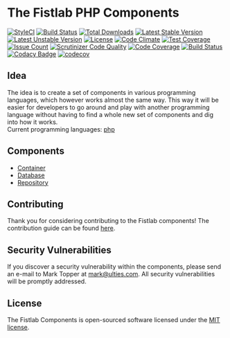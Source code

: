 # The Fistlab PHP Components

[![StyleCI](https://styleci.io/repos/67337527/shield?style=flat)](https://styleci.io/repos/67337527)
[![Build Status](https://travis-ci.org/fistlab/php.svg)](https://travis-ci.org/fistlab/php)
[![Total Downloads](https://poser.pugx.org/fistlab/php/d/total.svg)](https://packagist.org/packages/fistlab/php)
[![Latest Stable Version](https://poser.pugx.org/fistlab/php/v/stable.svg)](https://packagist.org/packages/fistlab/php)
[![Latest Unstable Version](https://poser.pugx.org/fistlab/php/v/unstable.svg)](https://packagist.org/packages/fistlab/php)
[![License](https://poser.pugx.org/fistlab/php/license.svg)](https://packagist.org/packages/fistlab/php)
[![Code Climate](https://codeclimate.com/github/fistlab/php/badges/gpa.svg)](https://codeclimate.com/github/fistlab/php)
[![Test Coverage](https://codeclimate.com/github/fistlab/php/badges/coverage.svg)](https://codeclimate.com/github/fistlab/php/coverage)
[![Issue Count](https://codeclimate.com/github/fistlab/php/badges/issue_count.svg)](https://codeclimate.com/github/fistlab/php)
[![Scrutinizer Code Quality](https://scrutinizer-ci.com/g/fistlab/php/badges/quality-score.png?b=master)](https://scrutinizer-ci.com/g/fistlab/php/?branch=master)
[![Code Coverage](https://scrutinizer-ci.com/g/fistlab/php/badges/coverage.png?b=master)](https://scrutinizer-ci.com/g/fistlab/php/?branch=master)
[![Build Status](https://scrutinizer-ci.com/g/fistlab/php/badges/build.png?b=master)](https://scrutinizer-ci.com/g/fistlab/php/build-status/master)
[![Codacy Badge](https://api.codacy.com/project/badge/Grade/17d30f51b41c432293de5ff2d4a75bf8)](https://www.codacy.com/app/marktopper/php?utm_source=github.com&amp;utm_medium=referral&amp;utm_content=fistlab/php&amp;utm_campaign=Badge_Grade)
[![codecov](https://codecov.io/gh/fistlab/php/branch/master/graph/badge.svg)](https://codecov.io/gh/fistlab/php)

## Idea

The idea is to create a set of components in various programming languages, which however works almost the same way. This way it will be easier for developers to go around and play with another programming language without having to find a whole new set of components and dig into how it works.    
Current programming languages: [php](https://github.com/fistlab/php)

## Components

* [Container](https://github.com/fistphp/container)
* [Database](https://github.com/fistphp/database)
* [Repository](https://github.com/fistphp/repository)

## Contributing

Thank you for considering contributing to the Fistlab components! The contribution guide can be found [here](https://github.com/fistlab/php/blob/master/contributing.md).

## Security Vulnerabilities

If you discover a security vulnerability within the components, please send an e-mail to Mark Topper at mark@ulties.com. All security vulnerabilities will be promptly addressed.

## License

The Fistlab Components is open-sourced software licensed under the [MIT license](http://opensource.org/licenses/MIT).
